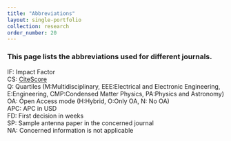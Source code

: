 ```yaml
---
title: "Abbreviations"
layout: single-portfolio
collection: research
order_number: 20
---
```


### This page lists the abbreviations used for different journals.

IF: Impact Factor\
CS: [CiteScore](https://en.wikipedia.org/wiki/CiteScore)\
Q: Quartiles (M:Multidisciplinary, EEE:Electrical and Electronic Engineering, E:Engineering, CMP:Condensed Matter Physics, PA:Physics and Astronomy)\
OA: Open Access mode (H:Hybrid, O:Only OA, N: No OA)\
APC: APC in USD\
FD: First decision in weeks\
SP: Sample antenna paper in the concerned journal\
NA: Concerned information is not applicable
